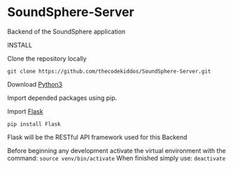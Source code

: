 # SoundSphere-Server
Backend of the SoundSphere application

INSTALL

Clone the repository locally

`git clone https://github.com/thecodekiddos/SoundSphere-Server.git`

Download [Python3](https://www.python.org/downloads/release/python-370/)

Import depended packages using pip.

Import [Flask](http://flask.pocoo.org)

`pip install Flask`

Flask will be the RESTful API framework used for this Backend

Before beginning any development activate the virtual environment with the command:
`source venv/bin/activate`
When finished simply use:
`deactivate`
